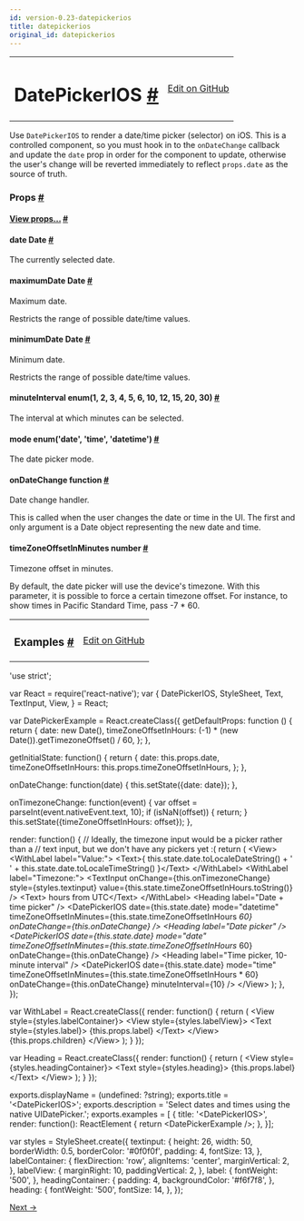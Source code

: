 ```yaml
---
id: version-0.23-datepickerios
title: datepickerios
original_id: datepickerios
---
```

<a id="content"></a><table width="100%"><tbody><tr><td><h1><a class="anchor" name="datepickerios"></a>DatePickerIOS <a class="hash-link" href="docs/datepickerios.html#datepickerios">#</a></h1></td><td style="text-align:right;"><a target="_blank" href="https://github.com/facebook/react-native/blob/master/Libraries/Components/DatePicker/DatePickerIOS.ios.js">Edit on GitHub</a></td></tr></tbody></table><div><div><p>Use <code>DatePickerIOS</code> to render a date/time picker (selector) on iOS.  This is
a controlled component, so you must hook in to the <code>onDateChange</code> callback
and update the <code>date</code> prop in order for the component to update, otherwise
the user's change will be reverted immediately to reflect <code>props.date</code> as the
source of truth.</p></div><h3><a class="anchor" name="props"></a>Props <a class="hash-link" href="docs/datepickerios.html#props">#</a></h3><div class="props"><div class="prop"><h4 class="propTitle"><a class="anchor" name="view"></a><a href="docs/view.html#props">View props...</a> <a class="hash-link" href="docs/datepickerios.html#view">#</a></h4></div><div class="prop"><h4 class="propTitle"><a class="anchor" name="date"></a>date <span class="propType">Date</span> <a class="hash-link" href="docs/datepickerios.html#date">#</a></h4><div><p>The currently selected date.</p></div></div><div class="prop"><h4 class="propTitle"><a class="anchor" name="maximumdate"></a>maximumDate <span class="propType">Date</span> <a class="hash-link" href="docs/datepickerios.html#maximumdate">#</a></h4><div><p>Maximum date.</p><p>Restricts the range of possible date/time values.</p></div></div><div class="prop"><h4 class="propTitle"><a class="anchor" name="minimumdate"></a>minimumDate <span class="propType">Date</span> <a class="hash-link" href="docs/datepickerios.html#minimumdate">#</a></h4><div><p>Minimum date.</p><p>Restricts the range of possible date/time values.</p></div></div><div class="prop"><h4 class="propTitle"><a class="anchor" name="minuteinterval"></a>minuteInterval <span class="propType">enum(1, 2, 3, 4, 5, 6, 10, 12, 15, 20, 30)</span> <a class="hash-link" href="docs/datepickerios.html#minuteinterval">#</a></h4><div><p>The interval at which minutes can be selected.</p></div></div><div class="prop"><h4 class="propTitle"><a class="anchor" name="mode"></a>mode <span class="propType">enum('date', 'time', 'datetime')</span> <a class="hash-link" href="docs/datepickerios.html#mode">#</a></h4><div><p>The date picker mode.</p></div></div><div class="prop"><h4 class="propTitle"><a class="anchor" name="ondatechange"></a>onDateChange <span class="propType">function</span> <a class="hash-link" href="docs/datepickerios.html#ondatechange">#</a></h4><div><p>Date change handler.</p><p>This is called when the user changes the date or time in the UI.
The first and only argument is a Date object representing the new
date and time.</p></div></div><div class="prop"><h4 class="propTitle"><a class="anchor" name="timezoneoffsetinminutes"></a>timeZoneOffsetInMinutes <span class="propType">number</span> <a class="hash-link" href="docs/datepickerios.html#timezoneoffsetinminutes">#</a></h4><div><p>Timezone offset in minutes.</p><p>By default, the date picker will use the device's timezone. With this
parameter, it is possible to force a certain timezone offset. For
instance, to show times in Pacific Standard Time, pass -7 * 60.</p></div></div></div></div><div><table width="100%"><tbody><tr><td><h3><a class="anchor" name="examples"></a>Examples <a class="hash-link" href="docs/datepickerios.html#examples">#</a></h3></td><td style="text-align:right;"><a target="_blank" href="https://github.com/facebook/react-native/blob/master/Examples/UIExplorer/DatePickerIOSExample.js">Edit on GitHub</a></td></tr></tbody></table><div class="prism language-javascript"><span class="token string">'use strict'</span><span class="token punctuation">;</span>

<span class="token keyword">var</span> React <span class="token operator">=</span> <span class="token function">require<span class="token punctuation">(</span></span><span class="token string">'react-native'</span><span class="token punctuation">)</span><span class="token punctuation">;</span>
<span class="token keyword">var</span> <span class="token punctuation">{</span>
  DatePickerIOS<span class="token punctuation">,</span>
  StyleSheet<span class="token punctuation">,</span>
  Text<span class="token punctuation">,</span>
  TextInput<span class="token punctuation">,</span>
  View<span class="token punctuation">,</span>
<span class="token punctuation">}</span> <span class="token operator">=</span> React<span class="token punctuation">;</span>

<span class="token keyword">var</span> DatePickerExample <span class="token operator">=</span> React<span class="token punctuation">.</span><span class="token function">createClass<span class="token punctuation">(</span></span><span class="token punctuation">{</span>
  getDefaultProps<span class="token punctuation">:</span> <span class="token keyword">function</span> <span class="token punctuation">(</span><span class="token punctuation">)</span> <span class="token punctuation">{</span>
    <span class="token keyword">return</span> <span class="token punctuation">{</span>
      date<span class="token punctuation">:</span> <span class="token keyword">new</span> <span class="token class-name">Date</span><span class="token punctuation">(</span><span class="token punctuation">)</span><span class="token punctuation">,</span>
      timeZoneOffsetInHours<span class="token punctuation">:</span> <span class="token punctuation">(</span><span class="token operator">-</span><span class="token number">1</span><span class="token punctuation">)</span> <span class="token operator">*</span> <span class="token punctuation">(</span><span class="token keyword">new</span> <span class="token class-name">Date</span><span class="token punctuation">(</span><span class="token punctuation">)</span><span class="token punctuation">)</span><span class="token punctuation">.</span><span class="token function">getTimezoneOffset<span class="token punctuation">(</span></span><span class="token punctuation">)</span> <span class="token operator">/</span> <span class="token number">60</span><span class="token punctuation">,</span>
    <span class="token punctuation">}</span><span class="token punctuation">;</span>
  <span class="token punctuation">}</span><span class="token punctuation">,</span>

  getInitialState<span class="token punctuation">:</span> <span class="token keyword">function</span><span class="token punctuation">(</span><span class="token punctuation">)</span> <span class="token punctuation">{</span>
    <span class="token keyword">return</span> <span class="token punctuation">{</span>
      date<span class="token punctuation">:</span> <span class="token keyword">this</span><span class="token punctuation">.</span>props<span class="token punctuation">.</span>date<span class="token punctuation">,</span>
      timeZoneOffsetInHours<span class="token punctuation">:</span> <span class="token keyword">this</span><span class="token punctuation">.</span>props<span class="token punctuation">.</span>timeZoneOffsetInHours<span class="token punctuation">,</span>
    <span class="token punctuation">}</span><span class="token punctuation">;</span>
  <span class="token punctuation">}</span><span class="token punctuation">,</span>

  onDateChange<span class="token punctuation">:</span> <span class="token keyword">function</span><span class="token punctuation">(</span>date<span class="token punctuation">)</span> <span class="token punctuation">{</span>
    <span class="token keyword">this</span><span class="token punctuation">.</span><span class="token function">setState<span class="token punctuation">(</span></span><span class="token punctuation">{</span>date<span class="token punctuation">:</span> date<span class="token punctuation">}</span><span class="token punctuation">)</span><span class="token punctuation">;</span>
  <span class="token punctuation">}</span><span class="token punctuation">,</span>

  onTimezoneChange<span class="token punctuation">:</span> <span class="token keyword">function</span><span class="token punctuation">(</span>event<span class="token punctuation">)</span> <span class="token punctuation">{</span>
    <span class="token keyword">var</span> offset <span class="token operator">=</span> <span class="token function">parseInt<span class="token punctuation">(</span></span>event<span class="token punctuation">.</span>nativeEvent<span class="token punctuation">.</span>text<span class="token punctuation">,</span> <span class="token number">10</span><span class="token punctuation">)</span><span class="token punctuation">;</span>
    <span class="token keyword">if</span> <span class="token punctuation">(</span><span class="token function">isNaN<span class="token punctuation">(</span></span>offset<span class="token punctuation">)</span><span class="token punctuation">)</span> <span class="token punctuation">{</span>
      <span class="token keyword">return</span><span class="token punctuation">;</span>
    <span class="token punctuation">}</span>
    <span class="token keyword">this</span><span class="token punctuation">.</span><span class="token function">setState<span class="token punctuation">(</span></span><span class="token punctuation">{</span>timeZoneOffsetInHours<span class="token punctuation">:</span> offset<span class="token punctuation">}</span><span class="token punctuation">)</span><span class="token punctuation">;</span>
  <span class="token punctuation">}</span><span class="token punctuation">,</span>

  render<span class="token punctuation">:</span> <span class="token keyword">function</span><span class="token punctuation">(</span><span class="token punctuation">)</span> <span class="token punctuation">{</span>
   <span class="token comment" spellcheck="true"> // Ideally, the timezone input would be a picker rather than a
</span>   <span class="token comment" spellcheck="true"> // text input, but we don't have any pickers yet :(
</span>    <span class="token keyword">return</span> <span class="token punctuation">(</span>
      &lt;View<span class="token operator">&gt;</span>
        &lt;WithLabel label<span class="token operator">=</span><span class="token string">"Value:"</span><span class="token operator">&gt;</span>
          &lt;Text<span class="token operator">&gt;</span><span class="token punctuation">{</span>
            <span class="token keyword">this</span><span class="token punctuation">.</span>state<span class="token punctuation">.</span>date<span class="token punctuation">.</span><span class="token function">toLocaleDateString<span class="token punctuation">(</span></span><span class="token punctuation">)</span> <span class="token operator">+</span>
            <span class="token string">' '</span> <span class="token operator">+</span>
            <span class="token keyword">this</span><span class="token punctuation">.</span>state<span class="token punctuation">.</span>date<span class="token punctuation">.</span><span class="token function">toLocaleTimeString<span class="token punctuation">(</span></span><span class="token punctuation">)</span>
          <span class="token punctuation">}</span>&lt;<span class="token operator">/</span>Text<span class="token operator">&gt;</span>
        &lt;<span class="token operator">/</span>WithLabel<span class="token operator">&gt;</span>
        &lt;WithLabel label<span class="token operator">=</span><span class="token string">"Timezone:"</span><span class="token operator">&gt;</span>
          &lt;TextInput
            onChange<span class="token operator">=</span><span class="token punctuation">{</span><span class="token keyword">this</span><span class="token punctuation">.</span>onTimezoneChange<span class="token punctuation">}</span>
            style<span class="token operator">=</span><span class="token punctuation">{</span>styles<span class="token punctuation">.</span>textinput<span class="token punctuation">}</span>
            value<span class="token operator">=</span><span class="token punctuation">{</span><span class="token keyword">this</span><span class="token punctuation">.</span>state<span class="token punctuation">.</span>timeZoneOffsetInHours<span class="token punctuation">.</span><span class="token function">toString<span class="token punctuation">(</span></span><span class="token punctuation">)</span><span class="token punctuation">}</span>
          <span class="token operator">/</span><span class="token operator">&gt;</span>
          &lt;Text<span class="token operator">&gt;</span> hours from UTC&lt;<span class="token operator">/</span>Text<span class="token operator">&gt;</span>
        &lt;<span class="token operator">/</span>WithLabel<span class="token operator">&gt;</span>
        &lt;Heading label<span class="token operator">=</span><span class="token string">"Date + time picker"</span> <span class="token operator">/</span><span class="token operator">&gt;</span>
        &lt;DatePickerIOS
          date<span class="token operator">=</span><span class="token punctuation">{</span><span class="token keyword">this</span><span class="token punctuation">.</span>state<span class="token punctuation">.</span>date<span class="token punctuation">}</span>
          mode<span class="token operator">=</span><span class="token string">"datetime"</span>
          timeZoneOffsetInMinutes<span class="token operator">=</span><span class="token punctuation">{</span><span class="token keyword">this</span><span class="token punctuation">.</span>state<span class="token punctuation">.</span>timeZoneOffsetInHours <span class="token operator">*</span> <span class="token number">60</span><span class="token punctuation">}</span>
          onDateChange<span class="token operator">=</span><span class="token punctuation">{</span><span class="token keyword">this</span><span class="token punctuation">.</span>onDateChange<span class="token punctuation">}</span>
        <span class="token operator">/</span><span class="token operator">&gt;</span>
        &lt;Heading label<span class="token operator">=</span><span class="token string">"Date picker"</span> <span class="token operator">/</span><span class="token operator">&gt;</span>
        &lt;DatePickerIOS
          date<span class="token operator">=</span><span class="token punctuation">{</span><span class="token keyword">this</span><span class="token punctuation">.</span>state<span class="token punctuation">.</span>date<span class="token punctuation">}</span>
          mode<span class="token operator">=</span><span class="token string">"date"</span>
          timeZoneOffsetInMinutes<span class="token operator">=</span><span class="token punctuation">{</span><span class="token keyword">this</span><span class="token punctuation">.</span>state<span class="token punctuation">.</span>timeZoneOffsetInHours <span class="token operator">*</span> <span class="token number">60</span><span class="token punctuation">}</span>
          onDateChange<span class="token operator">=</span><span class="token punctuation">{</span><span class="token keyword">this</span><span class="token punctuation">.</span>onDateChange<span class="token punctuation">}</span>
        <span class="token operator">/</span><span class="token operator">&gt;</span>
        &lt;Heading label<span class="token operator">=</span><span class="token string">"Time picker, 10-minute interval"</span> <span class="token operator">/</span><span class="token operator">&gt;</span>
        &lt;DatePickerIOS
          date<span class="token operator">=</span><span class="token punctuation">{</span><span class="token keyword">this</span><span class="token punctuation">.</span>state<span class="token punctuation">.</span>date<span class="token punctuation">}</span>
          mode<span class="token operator">=</span><span class="token string">"time"</span>
          timeZoneOffsetInMinutes<span class="token operator">=</span><span class="token punctuation">{</span><span class="token keyword">this</span><span class="token punctuation">.</span>state<span class="token punctuation">.</span>timeZoneOffsetInHours <span class="token operator">*</span> <span class="token number">60</span><span class="token punctuation">}</span>
          onDateChange<span class="token operator">=</span><span class="token punctuation">{</span><span class="token keyword">this</span><span class="token punctuation">.</span>onDateChange<span class="token punctuation">}</span>
          minuteInterval<span class="token operator">=</span><span class="token punctuation">{</span><span class="token number">10</span><span class="token punctuation">}</span>
        <span class="token operator">/</span><span class="token operator">&gt;</span>
      &lt;<span class="token operator">/</span>View<span class="token operator">&gt;</span>
    <span class="token punctuation">)</span><span class="token punctuation">;</span>
  <span class="token punctuation">}</span><span class="token punctuation">,</span>
<span class="token punctuation">}</span><span class="token punctuation">)</span><span class="token punctuation">;</span>

<span class="token keyword">var</span> WithLabel <span class="token operator">=</span> React<span class="token punctuation">.</span><span class="token function">createClass<span class="token punctuation">(</span></span><span class="token punctuation">{</span>
  render<span class="token punctuation">:</span> <span class="token keyword">function</span><span class="token punctuation">(</span><span class="token punctuation">)</span> <span class="token punctuation">{</span>
    <span class="token keyword">return</span> <span class="token punctuation">(</span>
      &lt;View style<span class="token operator">=</span><span class="token punctuation">{</span>styles<span class="token punctuation">.</span>labelContainer<span class="token punctuation">}</span><span class="token operator">&gt;</span>
        &lt;View style<span class="token operator">=</span><span class="token punctuation">{</span>styles<span class="token punctuation">.</span>labelView<span class="token punctuation">}</span><span class="token operator">&gt;</span>
          &lt;Text style<span class="token operator">=</span><span class="token punctuation">{</span>styles<span class="token punctuation">.</span>label<span class="token punctuation">}</span><span class="token operator">&gt;</span>
            <span class="token punctuation">{</span><span class="token keyword">this</span><span class="token punctuation">.</span>props<span class="token punctuation">.</span>label<span class="token punctuation">}</span>
          &lt;<span class="token operator">/</span>Text<span class="token operator">&gt;</span>
        &lt;<span class="token operator">/</span>View<span class="token operator">&gt;</span>
        <span class="token punctuation">{</span><span class="token keyword">this</span><span class="token punctuation">.</span>props<span class="token punctuation">.</span>children<span class="token punctuation">}</span>
      &lt;<span class="token operator">/</span>View<span class="token operator">&gt;</span>
    <span class="token punctuation">)</span><span class="token punctuation">;</span>
  <span class="token punctuation">}</span>
<span class="token punctuation">}</span><span class="token punctuation">)</span><span class="token punctuation">;</span>

<span class="token keyword">var</span> Heading <span class="token operator">=</span> React<span class="token punctuation">.</span><span class="token function">createClass<span class="token punctuation">(</span></span><span class="token punctuation">{</span>
  render<span class="token punctuation">:</span> <span class="token keyword">function</span><span class="token punctuation">(</span><span class="token punctuation">)</span> <span class="token punctuation">{</span>
    <span class="token keyword">return</span> <span class="token punctuation">(</span>
      &lt;View style<span class="token operator">=</span><span class="token punctuation">{</span>styles<span class="token punctuation">.</span>headingContainer<span class="token punctuation">}</span><span class="token operator">&gt;</span>
        &lt;Text style<span class="token operator">=</span><span class="token punctuation">{</span>styles<span class="token punctuation">.</span>heading<span class="token punctuation">}</span><span class="token operator">&gt;</span>
          <span class="token punctuation">{</span><span class="token keyword">this</span><span class="token punctuation">.</span>props<span class="token punctuation">.</span>label<span class="token punctuation">}</span>
        &lt;<span class="token operator">/</span>Text<span class="token operator">&gt;</span>
      &lt;<span class="token operator">/</span>View<span class="token operator">&gt;</span>
    <span class="token punctuation">)</span><span class="token punctuation">;</span>
  <span class="token punctuation">}</span>
<span class="token punctuation">}</span><span class="token punctuation">)</span><span class="token punctuation">;</span>

exports<span class="token punctuation">.</span>displayName <span class="token operator">=</span> <span class="token punctuation">(</span>undefined<span class="token punctuation">:</span> <span class="token operator">?</span>string<span class="token punctuation">)</span><span class="token punctuation">;</span>
exports<span class="token punctuation">.</span>title <span class="token operator">=</span> <span class="token string">'&lt;DatePickerIOS&gt;'</span><span class="token punctuation">;</span>
exports<span class="token punctuation">.</span>description <span class="token operator">=</span> <span class="token string">'Select dates and times using the native UIDatePicker.'</span><span class="token punctuation">;</span>
exports<span class="token punctuation">.</span>examples <span class="token operator">=</span> <span class="token punctuation">[</span>
<span class="token punctuation">{</span>
  title<span class="token punctuation">:</span> <span class="token string">'&lt;DatePickerIOS&gt;'</span><span class="token punctuation">,</span>
  render<span class="token punctuation">:</span> <span class="token keyword">function</span><span class="token punctuation">(</span><span class="token punctuation">)</span><span class="token punctuation">:</span> ReactElement <span class="token punctuation">{</span>
    <span class="token keyword">return</span> &lt;DatePickerExample <span class="token operator">/</span><span class="token operator">&gt;</span><span class="token punctuation">;</span>
  <span class="token punctuation">}</span><span class="token punctuation">,</span>
<span class="token punctuation">}</span><span class="token punctuation">]</span><span class="token punctuation">;</span>

<span class="token keyword">var</span> styles <span class="token operator">=</span> StyleSheet<span class="token punctuation">.</span><span class="token function">create<span class="token punctuation">(</span></span><span class="token punctuation">{</span>
  textinput<span class="token punctuation">:</span> <span class="token punctuation">{</span>
    height<span class="token punctuation">:</span> <span class="token number">26</span><span class="token punctuation">,</span>
    width<span class="token punctuation">:</span> <span class="token number">50</span><span class="token punctuation">,</span>
    borderWidth<span class="token punctuation">:</span> <span class="token number">0.5</span><span class="token punctuation">,</span>
    borderColor<span class="token punctuation">:</span> <span class="token string">'#0f0f0f'</span><span class="token punctuation">,</span>
    padding<span class="token punctuation">:</span> <span class="token number">4</span><span class="token punctuation">,</span>
    fontSize<span class="token punctuation">:</span> <span class="token number">13</span><span class="token punctuation">,</span>
  <span class="token punctuation">}</span><span class="token punctuation">,</span>
  labelContainer<span class="token punctuation">:</span> <span class="token punctuation">{</span>
    flexDirection<span class="token punctuation">:</span> <span class="token string">'row'</span><span class="token punctuation">,</span>
    alignItems<span class="token punctuation">:</span> <span class="token string">'center'</span><span class="token punctuation">,</span>
    marginVertical<span class="token punctuation">:</span> <span class="token number">2</span><span class="token punctuation">,</span>
  <span class="token punctuation">}</span><span class="token punctuation">,</span>
  labelView<span class="token punctuation">:</span> <span class="token punctuation">{</span>
    marginRight<span class="token punctuation">:</span> <span class="token number">10</span><span class="token punctuation">,</span>
    paddingVertical<span class="token punctuation">:</span> <span class="token number">2</span><span class="token punctuation">,</span>
  <span class="token punctuation">}</span><span class="token punctuation">,</span>
  label<span class="token punctuation">:</span> <span class="token punctuation">{</span>
    fontWeight<span class="token punctuation">:</span> <span class="token string">'500'</span><span class="token punctuation">,</span>
  <span class="token punctuation">}</span><span class="token punctuation">,</span>
  headingContainer<span class="token punctuation">:</span> <span class="token punctuation">{</span>
    padding<span class="token punctuation">:</span> <span class="token number">4</span><span class="token punctuation">,</span>
    backgroundColor<span class="token punctuation">:</span> <span class="token string">'#f6f7f8'</span><span class="token punctuation">,</span>
  <span class="token punctuation">}</span><span class="token punctuation">,</span>
  heading<span class="token punctuation">:</span> <span class="token punctuation">{</span>
    fontWeight<span class="token punctuation">:</span> <span class="token string">'500'</span><span class="token punctuation">,</span>
    fontSize<span class="token punctuation">:</span> <span class="token number">14</span><span class="token punctuation">,</span>
  <span class="token punctuation">}</span><span class="token punctuation">,</span>
<span class="token punctuation">}</span><span class="token punctuation">)</span><span class="token punctuation">;</span></div></div><div class="docs-prevnext"><a class="docs-next" href="docs/drawerlayoutandroid.html#content">Next →</a></div>